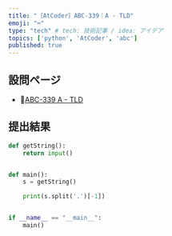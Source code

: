 ```yaml
---
title: "［AtCoder］ABC-339｜A - TLD"
emoji: "⌨️"
type: "tech" # tech: 技術記事 / idea: アイデア
topics: ['python', 'AtCoder', 'abc']
published: true
---
```


## 設問ページ

- 🔗[ABC-339 A - TLD](https://atcoder.jp/contests/abc339/tasks/abc339_a)

## 提出結果

```python
def getString():
    return input()


def main():
    s = getString()

    print(s.split('.')[-1])


if __name__ == "__main__":
    main()

```
